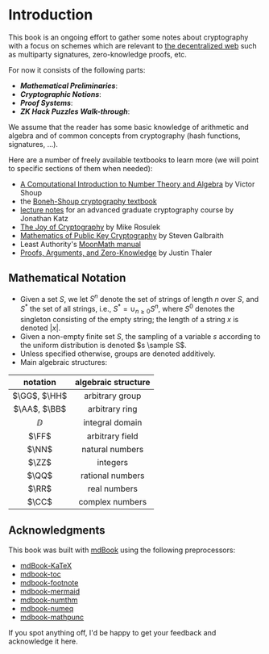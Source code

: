 # Introduction

This book is an ongoing effort to gather some notes about cryptography with a focus on schemes which are relevant to [the decentralized web](https://dci.mit.edu/decentralizedweb) such as multiparty signatures, zero-knowledge proofs, etc.

For now it consists of the following parts:

- ***Mathematical Preliminaries***:
- ***Cryptographic Notions***:
- ***Proof Systems***:
- ***ZK Hack Puzzles Walk-through***:

We assume that the reader has some basic knowledge of arithmetic and algebra and of common concepts from cryptography (hash functions, signatures, ...).

Here are a number of freely available textbooks to learn more (we will point to specific sections of them when needed):

- [A Computational Introduction to Number Theory and Algebra](https://shoup.net/ntb/) by Victor Shoup
- the [Boneh-Shoup cryptography textbook](https://toc.cryptobook.us/book.pdf)
- [lecture notes](http://www.cs.umd.edu/~jkatz/gradcrypto2/scribes.html) for an advanced graduate cryptography course by Jonathan Katz
- [The Joy of Cryptography](https://joyofcryptography.com/) by Mike Rosulek
- [Mathematics of Public Key Cryptography](https://www.math.auckland.ac.nz/~sgal018/crypto-book/main.pdf) by Steven Galbraith
- Least Authority's [MoonMath manual](https://leastauthority.com/community-matters/moonmath-manual/)
- [Proofs, Arguments, and Zero-Knowledge](https://people.cs.georgetown.edu/jthaler/ProofsArgsAndZK.pdf) by Justin Thaler

## Mathematical Notation

- Given a set $S$, we let $S^n$ denote the set of strings of length $n$ over $S$, and $S^*$ the set of all strings, i.e., $S^* = \cup_{n \ge 0} S^n$, where $S^0$ denotes the singleton consisting of the empty string; the length of a string $x$ is denoted $|x|$.
- Given a non-empty finite set $S$, the sampling of a variable $s$ according to the uniform distribution is denoted $s \sample S$.
- Unless specified otherwise, groups are denoted additively.
- Main algebraic structures:

| notation | algebraic structure |
|:------:|:------:|
| $\GG$, $\HH$ | arbitrary group |
| $\AA$, $\BB$ | arbitrary ring |
| $\DD$ | integral domain |
| $\FF$ | arbitrary field |
| $\NN$ | natural numbers |
| $\ZZ$ | integers |
| $\QQ$ | rational numbers |
| $\RR$ | real numbers |
| $\CC$ | complex numbers |


## Acknowledgments

This book was built with [mdBook](https://rust-lang.github.io/mdBook/) using the following preprocessors:

- [mdBook-KaTeX](https://github.com/lzanini/mdbook-katex)
- [mdbook-toc](https://github.com/badboy/mdbook-toc)
- [mdbook-footnote](https://github.com/daviddrysdale/mdbook-footnote)
- [mdbook-mermaid](https://github.com/badboy/mdbook-mermaid)
- [mdbook-numthm](https://github.com/yannickseurin/mdbook-numthm)
- [mdbook-numeq](https://github.com/yannickseurin/mdbook-numeq)
- [mdbook-mathpunc](https://github.com/yannickseurin/mdbook-mathpunc)

If you spot anything off, I'd be happy to get your feedback and acknowledge it here.
